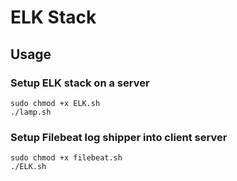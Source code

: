 # ELK Stack

## Usage

### Setup ELK stack on a server
```
sudo chmod +x ELK.sh
./lamp.sh
```

### Setup Filebeat log shipper into client server
```
sudo chmod +x filebeat.sh
./ELK.sh
```
